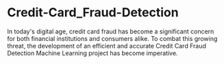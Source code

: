 # Credit-Card_Fraud-Detection
In today's digital age, credit card fraud has become a significant concern for both financial institutions and consumers alike. To combat this growing threat, the development of an efficient and accurate Credit Card Fraud Detection Machine Learning project has become imperative.
